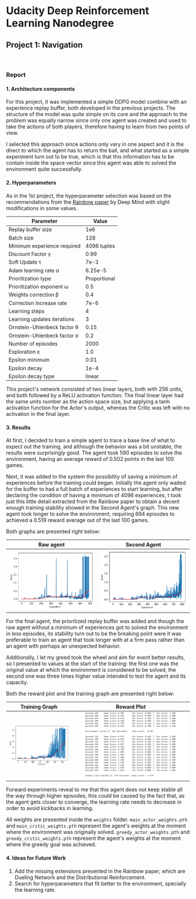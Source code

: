 # Udacity Deep Reinforcement Learning Nanodegree
## Project 1: Navigation

#### &nbsp;

### Report
#### 1. Architecture components

For this project, it was implemented a simple DDPG model combine with an experience replay buffer, both developed in the previous projects. The structure of the model was quite simple on its core and the approach to the problem was equally narrow since only one agent was created and used to take the actions of both players, therefore having to learn from two points of view.

I selected this approach since actions only vary in one aspect and it is the direct to which the agent has to return the ball, and what started as a simple experiment turn out to be true, which is that this information has to be contain inside the space vector since this agent was able to solved the environment quite successfully.


#### 2. Hyperparameters

As in the 1st project, the hyperparameter selection was based on the recommendations from the [Rainbow paper](https://arxiv.org/pdf/1710.02298.pdf) by Deep Mind with slight modifications in some values.

  | Parameter                           | Value         |
  | ----------------------------------- | ------------- |
  | Replay buffer size                  | 1e6           |
  | Batch size                          | 128           |
  | Minimum experience required         | 4096 tuples   |
  | Discount Factor γ                   | 0.99          |
  | Soft Update τ                       | 7e-3          |
  | Adam learning rate α                | 6.25e-5       |
  | Prioritization type                 | Proportional  |
  | Prioritization exponent ω           | 0.5           |
  | Weights correction β                | 0.4           |
  | Correction increase rate            | 7e-6          |
  | Learning steps                      | 4             |
  | Learning updates iterations         | 3             |
  | Ornstein-Uhlenbeck factor θ         | 0.15          |
  | Ornstein-Uhlenbeck factor σ         | 0.2           |
  | Number of episodes                  | 2000          |
  | Exploration ε                       | 1.0           |
  | Epsilon minimum                     | 0.01          |
  | Epsilon decay                       | 1e-4          |
  | Epsilon decay type                  | linear        |

This project's network consisted of two linear layers, both with 256 units, and both followed by a ReLU activation function. The final linear layer had the same units number as the action space size, but applying a tanh activation function for the Actor's output, whereas the Critic was left with no activation in the final layer.

#### 3. Results

At first, I decided to train a simple agent to trace a base line of what to expect out the training, and although the behavior was a bit unstable, the results were surprisingly good. The agent took 590 episodes to solve the environment, having an average reward of 0.502 points in the last 100 games.

Next, it was added to the system the possibility of saving a minimum of experiences before the training could began. Initially the agent only waited for the buffer to had a full batch of experiences to start learning, but after declaring the condition of having a minimum of 4096 experiences, t took just this little detail extracted from the Rainbow paper to obtain a decent enough training stability showed in the Second Agent's graph. This new agent took longer to solve the environment, requiring 694 episodes to achieved a 0.519 reward average out of the last 100 games.

Both graphs are presented right below:

| Raw agent                    | Second Agent                                     |
|------------------------------| ------------------------------------------------ |
| ![dqn](images/raw_agent.png) | ![prioritized-dqn](images/agent_2.png)           |


For the final agent, the prioritized replay buffer was added and though the raw agent without a minimum of experiences got to solved the environment in less episodes, its stability turn out to be the breaking point were it was preferable to train an agent that took longer with at a firm pass rather than an agent with perhaps an unexpected behavior.

Additionally, I let my greed took the wheel and aim for event better results, so I presented to values at the start of the training: the first one was the original value at which the environment is considered to be solved, the second one was three times higher value intended to test the agent and its capacity.

Both the reward plot and the training graph are presented right below:

| Training Graph                           | Reward Plot                            |
| ---------------------------------------- | -------------------------------------- |
| ![graph](images/final_agent.png)  | ![reward-plot](images/reward_plot.png) |

Forward experiments reveal to me that this agent does not keep stable all the way through higher episodes, this could be caused by the fact that, as the agent gets closer to converge, the learning rate needs to decrease in order to avoid kickbacks in learning.

All weights are presented inside the `weights` folder. `main_actor_weights.pth` and `main_critic_weights.pth` represent the agent's weights at the moment where the environment was originally solved. `greedy_actor_weights.pth` and `greedy_critic_weights.pth` represent the agent's weights at the moment where the greedy goal was achieved.

#### 4. Ideas for Future Work

1. Add the missing extensions presented in the Rainbow paper, which are Dueling Network and the Distributional Reinforcement.
2. Search for hyperparameters that fit better to the environment, specially the learning rate.
